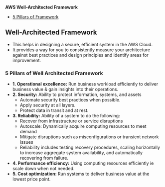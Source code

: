 **AWS Well-Architected Framework**
- [5 Pillars of Framework](#five)


## Well-Architected Framework
- This helps in designing a secure, efficient system in the AWS Cloud.
- It provides a way for you to consistently measure your architecture against best practices and design principles and identify areas for improvement.

<a name=five></a>
### 5 Pillars of Well Architected Framework
- **1. Operational excellence:** Run business workload efficiently to deliver business value & gain insights into their operations.
- **2. Security:** Ability to protect information, systems, and assets
  - Automate security best practices when possible.
  - Apply security at all layers.
  - Protect data in transit and at rest.
- **3. Reliability:** Ability of a system to do the following:
  - Recover from infrastructure or service disruptions
  - Autoscale: Dynamically acquire computing resources to meet demand
  - Mitigate disruptions such as misconfigurations or transient network issues
  - Reliability includes testing recovery procedures, scaling horizontally to increase aggregate system availability, and automatically recovering from failure.
- **4. Performance efficiency:** Using computing resources efficiently ie scale down when not needed.
- **5. Cost optimization:** Run systems to deliver business value at the lowest price point.
